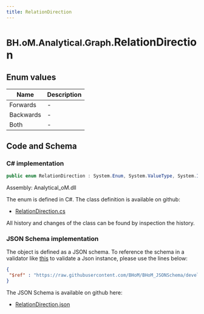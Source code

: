 ```yaml
---
title: RelationDirection
---
```


# <small>BH.oM.Analytical.Graph.</small>**RelationDirection**



## Enum values

| Name            | Description                                                    |
|-----------------|----------------------------------------------------------------|
| Forwards |  -  |
| Backwards |  -  |
| Both |  -  |


## Code and Schema

### C# implementation

``` C# title="C#"
public enum RelationDirection : System.Enum, System.ValueType, System.IComparable, System.ISpanFormattable, System.IFormattable, System.IConvertible
```

Assembly: Analytical_oM.dll

The enum is defined in C#. The class definition is available on github:

- [RelationDirection.cs](https://github.com/BHoM/BHoM/blob/develop/Analytical_oM/Graph\RelationDirection.cs)

All history and changes of the class can be found by inspection the history.
### JSON Schema implementation

The object is defined as a JSON schema. To reference the schema in a validator like [this](https://www.jsonschemavalidator.net/) to validate a Json instance, please use the lines below:

``` json title="JSON Schema"
{
 "$ref" : "https://raw.githubusercontent.com/BHoM/BHoM_JSONSchema/develop/Analytical_oM/Graph/RelationDirection.json"
}
```

The JSON Schema is available on github here:

- [RelationDirection.json](https://github.com/BHoM/BHoM_JSONSchema/blob/develop/Analytical_oM/Graph/RelationDirection.json)
